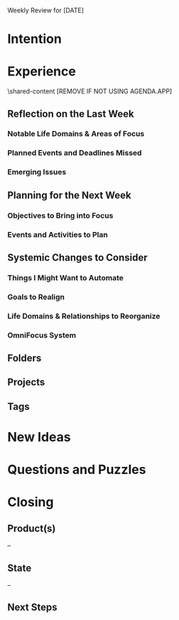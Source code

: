 Weekly Review for [DATE]

# Intention


# Experience
\shared-content [REMOVE IF NOT USING AGENDA.APP]

## Reflection on the Last Week

### Notable Life Domains & Areas of Focus


### Planned Events and Deadlines Missed


### Emerging Issues


## Planning for the Next Week

### Objectives to Bring into Focus


### Events and Activities to Plan


## Systemic Changes to Consider


### Things I Might Want to Automate


### Goals to Realign


### Life Domains & Relationships to Reorganize


### OmniFocus System
## Folders


## Projects


## Tags



# New Ideas


# Questions and Puzzles


# Closing

## Product(s)
–	

## State
–	

## Next Steps
